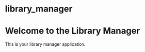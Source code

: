 # library_manager
<!DOCTYPE html>
<html lang="en">
<head>
    <meta charset="UTF-8">
    <meta name="viewport" content="width=device-width, initial-scale=1.0">
   
</head>
<body>
    <h1>Welcome to the Library Manager</h1>
    <p>This is your library manager application.</p>
</body>
</html>
